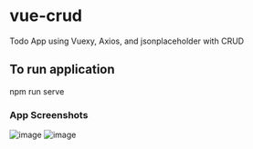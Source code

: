 # vue-crud
Todo App using Vuexy, Axios, and jsonplaceholder with CRUD

## To run application

npm run serve

### App Screenshots
![image](https://user-images.githubusercontent.com/60454465/189863905-adcfb95f-0f28-4fd5-a7bf-ea3d700116c7.png)
![image](https://user-images.githubusercontent.com/60454465/189864310-7c6177dd-cd3f-4db0-b74d-7d60b0e084e1.png)
